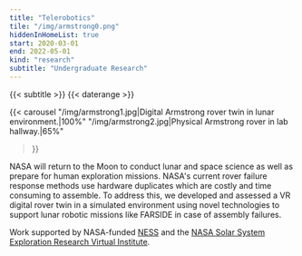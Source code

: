 ```yaml
---
title: "Telerobotics"
tile: "/img/armstrong0.png"
hiddenInHomeList: true
start: 2020-03-01
end: 2022-05-01
kind: "research"
subtitle: "Undergraduate Research"
---
```


{{< subtitle >}}
{{< daterange >}}

{{< carousel
    "/img/armstrong1.jpg|Digital Armstrong rover twin in lunar environment.|100%"
    "/img/armstrong2.jpg|Physical Armstrong rover in lab hallway.|65%"
>}}

NASA will return to the Moon to conduct lunar and space science as well as prepare for human exploration missions. NASA's current rover failure response methods use hardware duplicates which are costly and time consuming to assemble. To address this, we developed and assessed a VR digital rover twin in a simulated environment using novel technologies to support lunar robotic missions like FARSIDE in case of assembly failures.

Work supported by NASA-funded [NESS](https://www.colorado.edu/ness/about) and the [NASA Solar System Exploration Research Virtual Institute](https://sservi.nasa.gov/).